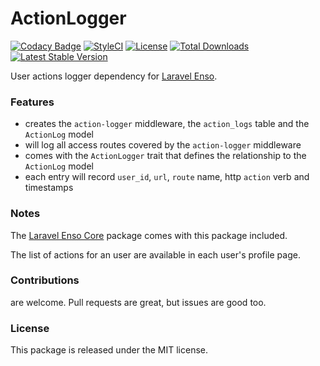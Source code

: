 <!--h-->
# ActionLogger

[![Codacy Badge](https://api.codacy.com/project/badge/Grade/dc3819bf2c654b3d8dcaaed8898b214f)](https://www.codacy.com/app/laravel-enso/ActionLogger?utm_source=github.com&amp;utm_medium=referral&amp;utm_content=laravel-enso/ActionLogger&amp;utm_campaign=Badge_Grade)
[![StyleCI](https://styleci.io/repos/85554059/shield?branch=master)](https://styleci.io/repos/85554059)
[![License](https://poser.pugx.org/laravel-enso/actionlogger/license)](https://https://packagist.org/packages/laravel-enso/actionlogger)
[![Total Downloads](https://poser.pugx.org/laravel-enso/actionlogger/downloads)](https://packagist.org/packages/laravel-enso/actionlogger)
[![Latest Stable Version](https://poser.pugx.org/laravel-enso/actionlogger/version)](https://packagist.org/packages/laravel-enso/actionlogger)
<!--/h-->

User actions logger dependency for [Laravel Enso](https://github.com/laravel-enso/Enso).

### Features

- creates the `action-logger` middleware, the `action_logs` table and the `ActionLog` model
- will log all access routes covered by the `action-logger` middleware
- comes with the `ActionLogger` trait that defines the relationship to the `ActionLog` model
- each entry will record `user_id`, `url`, `route` name, http `action` verb and timestamps

### Notes

The [Laravel Enso Core](https://github.com/laravel-enso/Core) package comes with this package included.

The list of actions for an user are available in each user's profile page.

<!--h-->
### Contributions

are welcome. Pull requests are great, but issues are good too.

### License

This package is released under the MIT license.
<!--/h-->